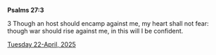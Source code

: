 **Psalms 27:3**

3 Though an host should encamp against me, my heart shall not fear: though war should rise against me, in this will I be confident.

[Tuesday 22-April, 2025](https://getbible.life/kjv/Psalms/27/3)
